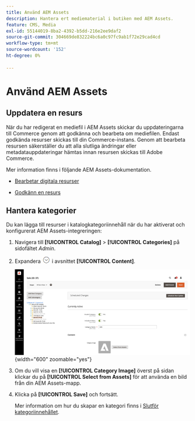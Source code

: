 ```yaml
---
title: Använd AEM Assets
description: Hantera ert mediematerial i butiken med AEM Assets.
feature: CMS, Media
exl-id: 55144019-8ba2-4392-b5dd-216e2ee9daf2
source-git-commit: 304669de832224bc6a0c97fc9ab1f72e29cad4cd
workflow-type: tm+mt
source-wordcount: '152'
ht-degree: 0%

---
```


# Använd AEM Assets

<!--In ACAP-844, this topic was linked to from the Commerce Admin products images and videos when the Assets integration is enabled. If the URL to the topic changes, be sure to add a redirect.-->

## Uppdatera en resurs

När du har redigerat en mediefil i AEM Assets skickar du uppdateringarna till Commerce genom att godkänna och bearbeta om mediefilen. Endast godkända resurser skickas till din Commerce-instans. Genom att bearbeta resursen säkerställer du att alla slutliga ändringar eller metadatauppdateringar hämtas innan resursen skickas till Adobe Commerce.

Mer information finns i följande AEM Assets-dokumentation.

- [Bearbetar digitala resurser](https://experienceleague.adobe.com/en/docs/experience-manager-cloud-service/content/assets/manage/reprocessing)

- [Godkänn en resurs](https://experienceleague.adobe.com/en/docs/experience-manager-cloud-service/content/assets/dynamicmedia/dynamic-media-open-apis/approve-assets)

## Hantera kategorier

Du kan lägga till resurser i katalogkategoriinnehåll när du har aktiverat och konfigurerat AEM Assets-integreringen:

1. Navigera till **[!UICONTROL Catalog]** > **[!UICONTROL Categories]** på sidofältet _Admin_.

1. Expandera ![expanderingsväljaren](../assets/icon-display-expand.png) i avsnittet **[!UICONTROL Content]**.

   ![Kategoriinnehåll](./assets/aem-assets-manage-categories.png){width="600" zoomable="yes"}

1. Om du vill visa en **[!UICONTROL Category Image]** överst på sidan klickar du på **[!UICONTROL Select from Assets]** för att använda en bild från din AEM Assets-mapp.

1. Klicka på **[!UICONTROL Save]** och fortsätt.

   Mer information om hur du skapar en kategori finns i [Slutför kategoriinnehållet](../catalog/category-create.md#step-3-complete-the-category-content).
